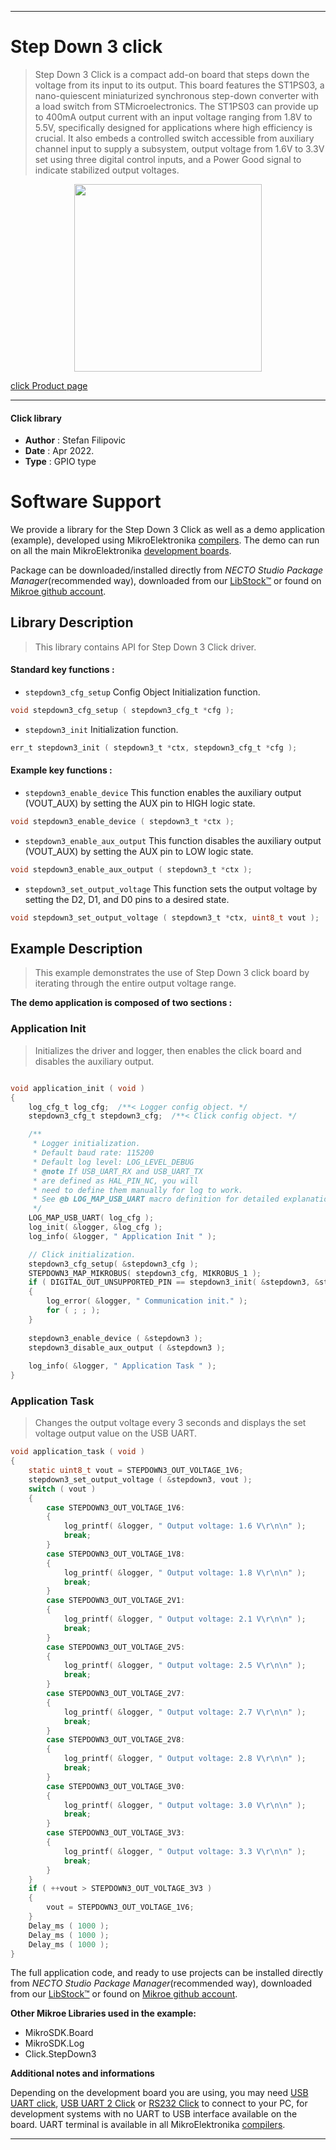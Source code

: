 
---
# Step Down 3 click

> Step Down 3 Click is a compact add-on board that steps down the voltage from its input to its output. This board features the ST1PS03, a nano-quiescent miniaturized synchronous step-down converter with a load switch from STMicroelectronics. The ST1PS03 can provide up to 400mA output current with an input voltage ranging from 1.8V to 5.5V, specifically designed for applications where high efficiency is crucial. It also embeds a controlled switch accessible from auxiliary channel input to supply a subsystem, output voltage from 1.6V to 3.3V set using three digital control inputs, and a Power Good signal to indicate stabilized output voltages.

<p align="center">
  <img src="https://download.mikroe.com/images/click_for_ide/stepdown3_click.png" height=300px>
</p>

[click Product page](https://www.mikroe.com/step-down-3-click)

---


#### Click library

- **Author**        : Stefan Filipovic
- **Date**          : Apr 2022.
- **Type**          : GPIO type


# Software Support

We provide a library for the Step Down 3 Click
as well as a demo application (example), developed using MikroElektronika
[compilers](https://www.mikroe.com/necto-studio).
The demo can run on all the main MikroElektronika [development boards](https://www.mikroe.com/development-boards).

Package can be downloaded/installed directly from *NECTO Studio Package Manager*(recommended way), downloaded from our [LibStock&trade;](https://libstock.mikroe.com) or found on [Mikroe github account](https://github.com/MikroElektronika/mikrosdk_click_v2/tree/master/clicks).

## Library Description

> This library contains API for Step Down 3 Click driver.

#### Standard key functions :

- `stepdown3_cfg_setup` Config Object Initialization function.
```c
void stepdown3_cfg_setup ( stepdown3_cfg_t *cfg );
```

- `stepdown3_init` Initialization function.
```c
err_t stepdown3_init ( stepdown3_t *ctx, stepdown3_cfg_t *cfg );
```

#### Example key functions :

- `stepdown3_enable_device` This function enables the auxiliary output (VOUT_AUX) by setting the AUX pin to HIGH logic state.
```c
void stepdown3_enable_device ( stepdown3_t *ctx );
```

- `stepdown3_enable_aux_output` This function disables the auxiliary output (VOUT_AUX) by setting the AUX pin to LOW logic state.
```c
void stepdown3_enable_aux_output ( stepdown3_t *ctx );
```

- `stepdown3_set_output_voltage` This function sets the output voltage by setting the D2, D1, and D0 pins to a desired state.
```c
void stepdown3_set_output_voltage ( stepdown3_t *ctx, uint8_t vout );
```

## Example Description

> This example demonstrates the use of Step Down 3 click board by iterating through the entire output voltage range.

**The demo application is composed of two sections :**

### Application Init

> Initializes the driver and logger, then enables the click board and disables the auxiliary output.

```c

void application_init ( void )
{
    log_cfg_t log_cfg;  /**< Logger config object. */
    stepdown3_cfg_t stepdown3_cfg;  /**< Click config object. */

    /** 
     * Logger initialization.
     * Default baud rate: 115200
     * Default log level: LOG_LEVEL_DEBUG
     * @note If USB_UART_RX and USB_UART_TX 
     * are defined as HAL_PIN_NC, you will 
     * need to define them manually for log to work. 
     * See @b LOG_MAP_USB_UART macro definition for detailed explanation.
     */
    LOG_MAP_USB_UART( log_cfg );
    log_init( &logger, &log_cfg );
    log_info( &logger, " Application Init " );

    // Click initialization.
    stepdown3_cfg_setup( &stepdown3_cfg );
    STEPDOWN3_MAP_MIKROBUS( stepdown3_cfg, MIKROBUS_1 );
    if ( DIGITAL_OUT_UNSUPPORTED_PIN == stepdown3_init( &stepdown3, &stepdown3_cfg ) ) 
    {
        log_error( &logger, " Communication init." );
        for ( ; ; );
    }
    
    stepdown3_enable_device ( &stepdown3 );
    stepdown3_disable_aux_output ( &stepdown3 );
    
    log_info( &logger, " Application Task " );
}

```

### Application Task

> Changes the output voltage every 3 seconds and displays the set voltage output value on the USB UART.

```c
void application_task ( void )
{
    static uint8_t vout = STEPDOWN3_OUT_VOLTAGE_1V6;
    stepdown3_set_output_voltage ( &stepdown3, vout );
    switch ( vout )
    {
        case STEPDOWN3_OUT_VOLTAGE_1V6:
        {
            log_printf( &logger, " Output voltage: 1.6 V\r\n\n" );
            break;
        }
        case STEPDOWN3_OUT_VOLTAGE_1V8:
        {
            log_printf( &logger, " Output voltage: 1.8 V\r\n\n" );
            break;
        }
        case STEPDOWN3_OUT_VOLTAGE_2V1:
        {
            log_printf( &logger, " Output voltage: 2.1 V\r\n\n" );
            break;
        }
        case STEPDOWN3_OUT_VOLTAGE_2V5:
        {
            log_printf( &logger, " Output voltage: 2.5 V\r\n\n" );
            break;
        }
        case STEPDOWN3_OUT_VOLTAGE_2V7:
        {
            log_printf( &logger, " Output voltage: 2.7 V\r\n\n" );
            break;
        }
        case STEPDOWN3_OUT_VOLTAGE_2V8:
        {
            log_printf( &logger, " Output voltage: 2.8 V\r\n\n" );
            break;
        }
        case STEPDOWN3_OUT_VOLTAGE_3V0:
        {
            log_printf( &logger, " Output voltage: 3.0 V\r\n\n" );
            break;
        }
        case STEPDOWN3_OUT_VOLTAGE_3V3:
        {
            log_printf( &logger, " Output voltage: 3.3 V\r\n\n" );
            break;
        }
    }
    if ( ++vout > STEPDOWN3_OUT_VOLTAGE_3V3 )
    {
        vout = STEPDOWN3_OUT_VOLTAGE_1V6;
    }
    Delay_ms ( 1000 );
    Delay_ms ( 1000 );
    Delay_ms ( 1000 );
}
```

The full application code, and ready to use projects can be installed directly from *NECTO Studio Package Manager*(recommended way), downloaded from our [LibStock&trade;](https://libstock.mikroe.com) or found on [Mikroe github account](https://github.com/MikroElektronika/mikrosdk_click_v2/tree/master/clicks).

**Other Mikroe Libraries used in the example:**

- MikroSDK.Board
- MikroSDK.Log
- Click.StepDown3

**Additional notes and informations**

Depending on the development board you are using, you may need
[USB UART click](https://www.mikroe.com/usb-uart-click),
[USB UART 2 Click](https://www.mikroe.com/usb-uart-2-click) or
[RS232 Click](https://www.mikroe.com/rs232-click) to connect to your PC, for
development systems with no UART to USB interface available on the board. UART
terminal is available in all MikroElektronika
[compilers](https://shop.mikroe.com/compilers).

---
